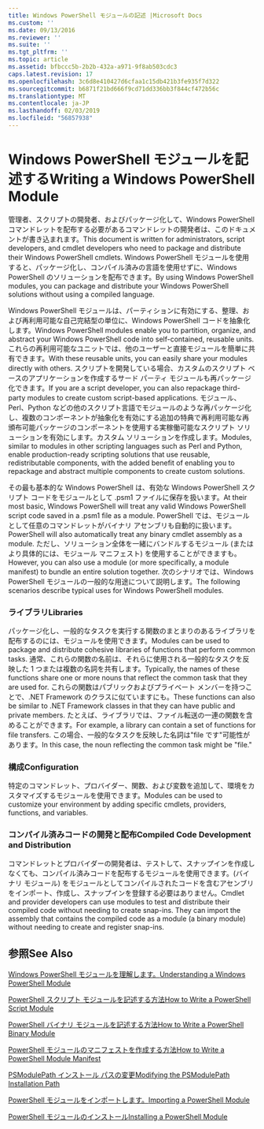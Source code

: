 ```yaml
---
title: Windows PowerShell モジュールの記述 |Microsoft Docs
ms.custom: ''
ms.date: 09/13/2016
ms.reviewer: ''
ms.suite: ''
ms.tgt_pltfrm: ''
ms.topic: article
ms.assetid: bfbccc5b-2b2b-432a-a971-9f8ab503cdc3
caps.latest.revision: 17
ms.openlocfilehash: 3c6d8e410427d6cfaa1c15db421b3fe935f7d322
ms.sourcegitcommit: b6871f21bd666f9cd71dd336bb3f844cf472b56c
ms.translationtype: MT
ms.contentlocale: ja-JP
ms.lasthandoff: 02/03/2019
ms.locfileid: "56857938"
---
```

# <a name="writing-a-windows-powershell-module"></a><span data-ttu-id="c8771-102">Windows PowerShell モジュールを記述する</span><span class="sxs-lookup"><span data-stu-id="c8771-102">Writing a Windows PowerShell Module</span></span>

<span data-ttu-id="c8771-103">管理者、スクリプトの開発者、およびパッケージ化して、Windows PowerShell コマンドレットを配布する必要があるコマンドレットの開発者は、このドキュメントが書き込まれます。</span><span class="sxs-lookup"><span data-stu-id="c8771-103">This document is written for administrators, script developers, and cmdlet developers who need to package and distribute their Windows PowerShell cmdlets.</span></span> <span data-ttu-id="c8771-104">Windows PowerShell モジュールを使用すると、パッケージ化し、コンパイル済みの言語を使用せずに、Windows PowerShell のソリューションを配布できます。</span><span class="sxs-lookup"><span data-stu-id="c8771-104">By using Windows PowerShell modules, you can package and distribute your Windows PowerShell solutions without using a compiled language.</span></span>

<span data-ttu-id="c8771-105">Windows PowerShell モジュールは、パーティションに有効にする、整理、および再利用可能な自己完結型の単位に、Windows PowerShell コードを抽象化します。</span><span class="sxs-lookup"><span data-stu-id="c8771-105">Windows PowerShell modules enable you to partition, organize, and abstract your Windows PowerShell code into self-contained, reusable units.</span></span> <span data-ttu-id="c8771-106">これらの再利用可能なユニットでは、他のユーザーと直接モジュールを簡単に共有できます。</span><span class="sxs-lookup"><span data-stu-id="c8771-106">With these reusable units, you can easily share your modules directly with others.</span></span> <span data-ttu-id="c8771-107">スクリプトを開発している場合、カスタムのスクリプト ベースのアプリケーションを作成するサード パーティ モジュールも再パッケージ化できます。</span><span class="sxs-lookup"><span data-stu-id="c8771-107">If you are a script developer, you can also repackage third-party modules to create custom script-based applications.</span></span> <span data-ttu-id="c8771-108">モジュール、Perl、Python などの他のスクリプト言語でモジュールのような再パッケージ化し、複数のコンポーネントが抽象化を有効にする追加の特典で再利用可能な再頒布可能パッケージのコンポーネントを使用する実稼働可能なスクリプト ソリューションを有効にします。カスタム ソリューションを作成します。</span><span class="sxs-lookup"><span data-stu-id="c8771-108">Modules, similar to modules in other scripting languages such as Perl and Python, enable production-ready scripting solutions that use reusable, redistributable components, with the added benefit of enabling you to repackage and abstract multiple components to create custom solutions.</span></span>

<span data-ttu-id="c8771-109">その最も基本的な Windows PowerShell は、有効な Windows PowerShell スクリプト コードをモジュールとして .psm1 ファイルに保存を扱います。</span><span class="sxs-lookup"><span data-stu-id="c8771-109">At their most basic, Windows PowerShell will treat any valid Windows PowerShell script code saved in a .psm1 file as a module.</span></span> <span data-ttu-id="c8771-110">PowerShell では、モジュールとして任意のコマンドレットがバイナリ アセンブリも自動的に扱います。</span><span class="sxs-lookup"><span data-stu-id="c8771-110">PowerShell will also automatically treat any binary cmdlet assembly as a module.</span></span> <span data-ttu-id="c8771-111">ただし、ソリューション全体を一緒にバンドルするモジュール (またはより具体的には、モジュール マニフェスト) を使用することができますも。</span><span class="sxs-lookup"><span data-stu-id="c8771-111">However, you can also use a module (or more specifically, a module manifest) to bundle an entire solution together.</span></span> <span data-ttu-id="c8771-112">次のシナリオでは、Windows PowerShell モジュールの一般的な用途について説明します。</span><span class="sxs-lookup"><span data-stu-id="c8771-112">The following scenarios describe typical uses for Windows PowerShell modules.</span></span>

### <a name="libraries"></a><span data-ttu-id="c8771-113">ライブラリ</span><span class="sxs-lookup"><span data-stu-id="c8771-113">Libraries</span></span>

<span data-ttu-id="c8771-114">パッケージ化し、一般的なタスクを実行する関数のまとまりのあるライブラリを配布するのには、モジュールを使用できます。</span><span class="sxs-lookup"><span data-stu-id="c8771-114">Modules can be used to package and distribute cohesive libraries of functions that perform common tasks.</span></span> <span data-ttu-id="c8771-115">通常、これらの関数の名前は、それらに使用される一般的なタスクを反映した 1 つまたは複数の名詞を共有します。</span><span class="sxs-lookup"><span data-stu-id="c8771-115">Typically, the names of these functions share one or more nouns that reflect the common task that they are used for.</span></span> <span data-ttu-id="c8771-116">これらの関数はパブリックおよびプライベート メンバーを持つことで、.NET Framework のクラスに似ていますにも。</span><span class="sxs-lookup"><span data-stu-id="c8771-116">These functions can also be similar to .NET Framework classes in that they can have public and private members.</span></span> <span data-ttu-id="c8771-117">たとえば、ライブラリでは、ファイル転送の一連の関数を含めることができます。</span><span class="sxs-lookup"><span data-stu-id="c8771-117">For example, a library can contain a set of functions for file transfers.</span></span> <span data-ttu-id="c8771-118">この場合、一般的なタスクを反映した名詞は"file です"可能性があります。</span><span class="sxs-lookup"><span data-stu-id="c8771-118">In this case, the noun reflecting the common task might be "file."</span></span>

### <a name="configuration"></a><span data-ttu-id="c8771-119">構成</span><span class="sxs-lookup"><span data-stu-id="c8771-119">Configuration</span></span>

<span data-ttu-id="c8771-120">特定のコマンドレット、プロバイダー、関数、および変数を追加して、環境をカスタマイズするモジュールを使用できます。</span><span class="sxs-lookup"><span data-stu-id="c8771-120">Modules can be used to customize your environment by adding specific cmdlets, providers, functions, and variables.</span></span>

### <a name="compiled-code-development-and-distribution"></a><span data-ttu-id="c8771-121">コンパイル済みコードの開発と配布</span><span class="sxs-lookup"><span data-stu-id="c8771-121">Compiled Code Development and Distribution</span></span>

<span data-ttu-id="c8771-122">コマンドレットとプロバイダーの開発者は、テストして、スナップインを作成しなくても、コンパイル済みコードを配布するモジュールを使用できます。(バイナリ モジュール) をモジュールとしてコンパイルされたコードを含むアセンブリをインポート、作成し、スナップインを登録する必要はありません。</span><span class="sxs-lookup"><span data-stu-id="c8771-122">Cmdlet and provider developers can use modules to test and distribute their compiled code without needing to create snap-ins. They can import the assembly that contains the compiled code as a module (a binary module) without needing to create and register snap-ins.</span></span>

## <a name="see-also"></a><span data-ttu-id="c8771-123">参照</span><span class="sxs-lookup"><span data-stu-id="c8771-123">See Also</span></span>

[<span data-ttu-id="c8771-124">Windows PowerShell モジュールを理解します。</span><span class="sxs-lookup"><span data-stu-id="c8771-124">Understanding a Windows PowerShell Module</span></span>](./understanding-a-windows-powershell-module.md)

[<span data-ttu-id="c8771-125">PowerShell スクリプト モジュールを記述する方法</span><span class="sxs-lookup"><span data-stu-id="c8771-125">How to Write a PowerShell Script Module</span></span>](./how-to-write-a-powershell-script-module.md)

[<span data-ttu-id="c8771-126">PowerShell バイナリ モジュールを記述する方法</span><span class="sxs-lookup"><span data-stu-id="c8771-126">How to Write a PowerShell Binary Module</span></span>](./how-to-write-a-powershell-binary-module.md)

[<span data-ttu-id="c8771-127">PowerShell モジュールのマニフェストを作成する方法</span><span class="sxs-lookup"><span data-stu-id="c8771-127">How to Write a PowerShell Module Manifest</span></span>](http://msdn.microsoft.com/en-us/abe4c24b-e64e-4a61-81d5-18c4fceba0b6)

[<span data-ttu-id="c8771-128">PSModulePath インストール パスの変更</span><span class="sxs-lookup"><span data-stu-id="c8771-128">Modifying the PSModulePath Installation Path</span></span>](./modifying-the-psmodulepath-installation-path.md)

[<span data-ttu-id="c8771-129">PowerShell モジュールをインポートします。</span><span class="sxs-lookup"><span data-stu-id="c8771-129">Importing a PowerShell Module</span></span>](./importing-a-powershell-module.md)

[<span data-ttu-id="c8771-130">PowerShell モジュールのインストール</span><span class="sxs-lookup"><span data-stu-id="c8771-130">Installing a PowerShell Module</span></span>](./installing-a-powershell-module.md)
